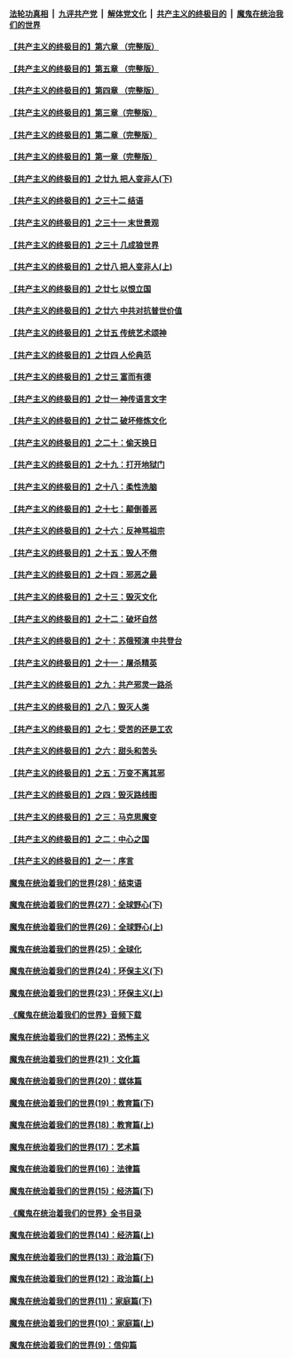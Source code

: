 

####  [法轮功真相](../../../../basic/blob/master/README.md?t=06301202) &nbsp;|&nbsp; [九评共产党](../../../../9ping.md/blob/master/README.md?t=06301202) &nbsp;|&nbsp; [解体党文化](../../../../jtdwh.md/blob/master/README.md?t=06301202)  &nbsp;|&nbsp; [共产主义的终极目的](../../../../gczydzjmd.md/blob/master/README.md?t=06301202) &nbsp;|&nbsp; [魔鬼在统治我们的世界](../../../../mgztzwmdsj.md/blob/master/README.md?t=06301202) 

#### [【共产主义的终极目的】第六章 （完整版）](../pages/nsc422/n11428913.md?t=06301202) 

#### [【共产主义的终极目的】第五章 （完整版）](../pages/nsc422/n11428912.md?t=06301202) 

#### [【共产主义的终极目的】第四章 （完整版）](../pages/nsc422/n11428907.md?t=06301202) 

#### [【共产主义的终极目的】第三章（完整版）](../pages/nsc422/n11428848.md?t=06301202) 

#### [【共产主义的终极目的】第二章（完整版）](../pages/nsc422/n11428831.md?t=06301202) 

#### [【共产主义的终极目的】第一章（完整版）](../pages/nsc422/n11417651.md?t=06301202) 

#### [【共产主义的终极目的】之廿九 把人变非人(下)](../pages/nsc422/n11344140.md?t=06301202) 

#### [【共产主义的终极目的】之三十二 结语](../pages/nsc422/n11360535.md?t=06301202) 

#### [【共产主义的终极目的】之三十一 末世景观](../pages/nsc422/n11351129.md?t=06301202) 

#### [【共产主义的终极目的】之三十 几成狼世界](../pages/nsc422/n11348280.md?t=06301202) 

#### [【共产主义的终极目的】之廿八 把人变非人(上)](../pages/nsc422/n11340492.md?t=06301202) 

#### [【共产主义的终极目的】之廿七 以恨立国](../pages/nsc422/n11336944.md?t=06301202) 

#### [【共产主义的终极目的】之廿六 中共对抗普世价值](../pages/nsc422/n11324785.md?t=06301202) 

#### [【共产主义的终极目的】之廿五 传统艺术颂神](../pages/nsc422/n11296396.md?t=06301202) 

#### [【共产主义的终极目的】之廿四 人伦典范](../pages/nsc422/n11296397.md?t=06301202) 

#### [【共产主义的终极目的】之廿三 富而有德](../pages/nsc422/n11283598.md?t=06301202) 

#### [【共产主义的终极目的】之廿一 神传语言文字](../pages/nsc422/n11263265.md?t=06301202) 

#### [【共产主义的终极目的】之廿二 破坏修炼文化](../pages/nsc422/n11245728.md?t=06301202) 

#### [【共产主义的终极目的】之二十：偷天换日](../pages/nsc422/n11238846.md?t=06301202) 

#### [【共产主义的终极目的】之十九：打开地狱门](../pages/nsc422/n11206376.md?t=06301202) 

#### [【共产主义的终极目的】之十八：柔性洗脑](../pages/nsc422/n11199994.md?t=06301202) 

#### [【共产主义的终极目的】之十七：颠倒善恶](../pages/nsc422/n11179782.md?t=06301202) 

#### [【共产主义的终极目的】之十六：反神骂祖宗](../pages/nsc422/n11166798.md?t=06301202) 

#### [【共产主义的终极目的】之十五：毁人不倦](../pages/nsc422/n11166792.md?t=06301202) 

#### [【共产主义的终极目的】之十四：邪恶之最](../pages/nsc422/n11150249.md?t=06301202) 

#### [【共产主义的终极目的】之十三：毁灭文化](../pages/nsc422/n11135227.md?t=06301202) 

#### [【共产主义的终极目的】之十二：破坏自然](../pages/nsc422/n11135214.md?t=06301202) 

#### [【共产主义的终极目的】之十：苏俄预演 中共登台](../pages/nsc422/n11118424.md?t=06301202) 

#### [【共产主义的终极目的】之十一：屠杀精英](../pages/nsc422/n11118442.md?t=06301202) 

#### [【共产主义的终极目的】之九：共产邪灵一路杀](../pages/nsc422/n11114139.md?t=06301202) 

#### [【共产主义的终极目的】之八：毁灭人类](../pages/nsc422/n11108503.md?t=06301202) 

#### [【共产主义的终极目的】之七：受苦的还是工农](../pages/nsc422/n11101809.md?t=06301202) 

#### [【共产主义的终极目的】之六：甜头和苦头](../pages/nsc422/n11096971.md?t=06301202) 

#### [【共产主义的终极目的】之五：万变不离其邪](../pages/nsc422/n11091285.md?t=06301202) 

#### [【共产主义的终极目的】之四：毁灭路线图](../pages/nsc422/n11086284.md?t=06301202) 

#### [【共产主义的终极目的】之三：马克思魔变](../pages/nsc422/n11061941.md?t=06301202) 

#### [【共产主义的终极目的】之二：中心之国](../pages/nsc422/n11047728.md?t=06301202) 

#### [【共产主义的终极目的】之一：序言](../pages/nsc422/n11086077.md?t=06301202) 

#### [魔鬼在统治着我们的世界(28)：结束语](../pages/nsc422/n10936246.md?t=06301202) 

#### [魔鬼在统治着我们的世界(27)：全球野心(下)](../pages/nsc422/n10928319.md?t=06301202) 

#### [魔鬼在统治着我们的世界(26)：全球野心(上)](../pages/nsc422/n10900318.md?t=06301202) 

#### [魔鬼在统治着我们的世界(25)：全球化](../pages/nsc422/n10788205.md?t=06301202) 

#### [魔鬼在统治着我们的世界(24)：环保主义(下)](../pages/nsc422/n10695307.md?t=06301202) 

#### [魔鬼在统治着我们的世界(23)：环保主义(上)](../pages/nsc422/n10688613.md?t=06301202) 

#### [《魔鬼在统治着我们的世界》音频下载](../pages/nsc422/n10635553.md?t=06301202) 

#### [魔鬼在统治着我们的世界(22)：恐怖主义](../pages/nsc422/n10614727.md?t=06301202) 

#### [魔鬼在统治着我们的世界(21)：文化篇](../pages/nsc422/n10597706.md?t=06301202) 

#### [魔鬼在统治着我们的世界(20)：媒体篇](../pages/nsc422/n10586579.md?t=06301202) 

#### [魔鬼在统治着我们的世界(19)：教育篇(下)](../pages/nsc422/n10564808.md?t=06301202) 

#### [魔鬼在统治着我们的世界(18)：教育篇(上)](../pages/nsc422/n10526970.md?t=06301202) 

#### [魔鬼在统治着我们的世界(17)：艺术篇](../pages/nsc422/n10499093.md?t=06301202) 

#### [魔鬼在统治着我们的世界(16)：法律篇](../pages/nsc422/n10485969.md?t=06301202) 

#### [魔鬼在统治着我们的世界(15)：经济篇(下)](../pages/nsc422/n10469975.md?t=06301202) 

#### [《魔鬼在统治着我们的世界》全书目录](../pages/nsc422/n10464261.md?t=06301202) 

#### [魔鬼在统治着我们的世界(14)：经济篇(上)](../pages/nsc422/n10457370.md?t=06301202) 

#### [魔鬼在统治着我们的世界(13)：政治篇(下)](../pages/nsc422/n10448270.md?t=06301202) 

#### [魔鬼在统治着我们的世界(12)：政治篇(上)](../pages/nsc422/n10444576.md?t=06301202) 

#### [魔鬼在统治着我们的世界(11)：家庭篇(下)](../pages/nsc422/n10440961.md?t=06301202) 

#### [魔鬼在统治着我们的世界(10)：家庭篇(上)](../pages/nsc422/n10435448.md?t=06301202) 

#### [魔鬼在统治着我们的世界(9)：信仰篇](../pages/nsc422/n10432159.md?t=06301202) 

